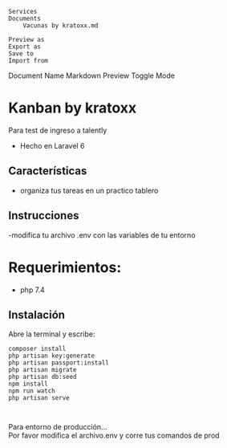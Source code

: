 

    Services
    Documents
        Vacunas by kratoxx.md

    Preview as
    Export as
    Save to
    Import from

Document Name
Markdown
Preview
Toggle Mode

<h1 class="code-line" data-line-start=0 data-line-end=1 ><a id="Kanban_by_kratoxx_0"></a>Kanban by kratoxx</h1>
<p class="has-line-data" data-line-start="2" data-line-end="3">Para test de ingreso a talently</p>
<ul>
<li class="has-line-data" data-line-start="4" data-line-end="5">Hecho en Laravel 6</li>
</ul>
<h2 class="code-line" data-line-start=7 data-line-end=8 ><a id="Caractersticas_7"></a>Características</h2>
<ul>
<li class="has-line-data" data-line-start="9" data-line-end="10">organiza tus tareas en un  practico tablero</li>
</ul>
<h2 class="code-line" data-line-start=10 data-line-end=11 ><a id="Instrucciones_10"></a>Instrucciones</h2>
<p class="has-line-data" data-line-start="11" data-line-end="12">-modifica tu archivo .env con las variables de tu entorno</p>
<h1 class="code-line" data-line-start=12 data-line-end=13 ><a id="Requerimientos_12"></a>Requerimientos:</h1>
<ul>
<li class="has-line-data" data-line-start="13" data-line-end="15">php 7.4</li>
</ul>
<h2 class="code-line" data-line-start=15 data-line-end=16 ><a id="Instalacin_15"></a>Instalación</h2>
<p class="has-line-data" data-line-start="17" data-line-end="18">Abre la terminal y escribe:</p>
<pre><code class="has-line-data" data-line-start="20" data-line-end="31" class="language-sh">composer install
php artisan key:generate
php artisan passport:install
php artisan migrate
php artisan db:seed
npm install 
npm run watch
php artisan serve


</code></pre>
<p class="has-line-data" data-line-start="32" data-line-end="34">Para entorno de producción…<br>
Por favor modifica el archivo.env y corre tus comandos de prod</p>

